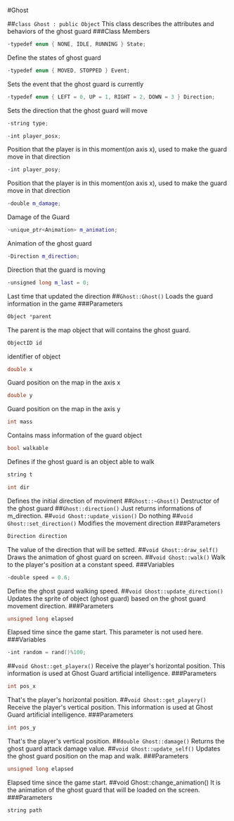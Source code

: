 #Ghost

##```class Ghost : public Object```
This class describes the attributes and behaviors of the ghost guard
###Class Members
```c++
·typedef enum { NONE, IDLE, RUNNING } State;
```
Define the states of ghost guard
```c++
·typedef enum { MOVED, STOPPED } Event;
```
Sets the event that the ghost guard is currently
```c++
·typedef enum { LEFT = 0, UP = 1, RIGHT = 2, DOWN = 3 } Direction;
```
Sets the direction that the ghost guard will move
```c++
·string type;
```

```c++
·int player_posx;
```
Position that the player is in this moment(on axis x), used to make the guard move in that direction
```c++
·int player_posy;
```
Position that the player is in this moment(on axis x), used to make the guard move in that direction
```c++
·double m_damage;
```
Damage of the Guard
```c++
·unique_ptr<Animation> m_animation;
```
Animation of the ghost guard
```c++
·Direction m_direction;
```
Direction that the guard is moving
```c++
·unsigned long m_last = 0;
```
Last time that updated the direction
##```Ghost::Ghost()```
Loads the guard information in the game
###Parameters
```c++
Object *parent
```
The parent is the map object that will contains the ghost guard.
```c++
ObjectID id
```
identifier of object
```c++
double x
```
Guard position on the map in the axis x
```c++
double y
```
Guard position on the map in the axis y
```c++
int mass
```
Contains mass information of the guard object
```c++
bool walkable
```
Defines if the ghost guard is an object able to walk
```c++
string t
```
```c++
int dir
```
Defines the initial direction of moviment
##```Ghost::~Ghost()```
Destructor of the ghost guard
##```Ghost::direction()```
Just returns informations of m_direction.
##```void Ghost::update_vision()```
Do nothing
##```void Ghost::set_direction()```
Modifies the movement direction
###Parameters
```c++
Direction direction
```
The value of the direction that will be setted.
##```void Ghost::draw_self()```
Draws the animation of ghost guard on screen.
##```void Ghost::walk()```
Walk to the player's position at a constant speed.
###Variables
```c++
·double speed = 0.6;
```
Define the ghost guard walking speed.
##```void Ghost::update_direction()```
Updates the sprite of object (ghost guard) based on the ghost guard movement direction.
###Parameters
```c++
unsigned long elapsed
```
Elapsed time since the game start. This parameter is not used here.
###Variables
```c++
·int random = rand()%100;
```

##```void Ghost::get_playerx()```
Receive the player's horizontal position. This information is used at Ghost Guard artificial intelligence.
###Parameters
```c++
int pos_x
```
That's the player's horizontal position.
##```void Ghost::get_playery()```
Receive the player's vertical position. This information is used at Ghost Guard artificial intelligence.
###Parameters
```c++
int pos_y
```
That's the player's vertical position.
##```double Ghost::damage()```
Returns the ghost guard attack damage value.
##```void Ghost::update_self()```
Updates the ghost guard position on the map and walk.
###Parameters
```c++
unsigned long elapsed
```
Elapsed time since the game start.
##void Ghost::change_animation()
It is the animation of the ghost guard that will be loaded on the screen.
###Parameters
```c++
string path
```
